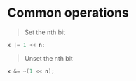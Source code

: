 # Common operations
> Set the nth bit

```c++
x |= 1 << n;
```

> Unset the nth bit

```c++
x &= ~(1 << n);
```
